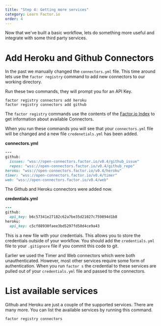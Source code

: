 ```yaml
---
title: "Step 4: Getting more services"
category: Learn Factor.io
order: 4
---
```

Now that we've built a basic workflow, lets do something more useful and integrate with some third party services.

# Add Heroku and Github Connectors
In the past we manually changed the `connectors.yml` file. This time around lets use the `factor registry` command to add new connectors to our working directory.

Run these two commands, they will prompt you for an API Key.

```shell
factor registry connectors add heroku
factor registry connectors add github
```

The `factor registry` commands use the contents of the [Factor.io Index](https://github.com/factor-io/index) to get information about available Connectors.

When you run these commands you will see that your `connectors.yml` file will be changed and a new file `credenetials.yml` has been added.

**connectors.yml**

```ruby
---
github:
  issues: "wss://open-connectors.factor.io/v0.4/github_issue"
  repos: "wss://open-connectors.factor.io/v0.4/github_repo"
heroku: "wss://open-connectors.factor.io/v0.4/heroku"
timer: "wss://open-connectors.factor.io/v0.4/timer"
web: "wss://open-connectors.factor.io/v0.4/web"
```

The Github and Heroku connectors were added now.

**credentials.yml**

```ruby
---
github:
  api_key: b6c57341e27182c62a7be35d21027c759894d1b8
heroku:
  api_key: c5cf88930faee3bd5297fd50d4ce9a43
```
This is a new file with your credentials. This allows you to store the credentials outside of your workflow. You should add the `credentials.yml` file to your `.gitignore` file if you commit this code to git.

Earlier we used the Timer and Web connectors which were both unauthenticated. However, most other services require some form of authentication. When you run `factor s` the credential to these services are pulled out of your `credentials.yml` file and passed to the connectors.

# List available services
Github and Heroku are just a couple of the supported services. There are many more. You can list the available services by running this command.

```shell
factor registry connectors
```
